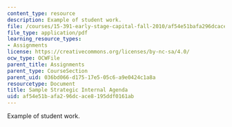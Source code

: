 ```yaml
---
content_type: resource
description: Example of student work.
file: /courses/15-391-early-stage-capital-fall-2010/af54e51bafa296dcace8195ddf0161ab_MIT15_391F10_assn3_sample.pdf
file_type: application/pdf
learning_resource_types:
- Assignments
license: https://creativecommons.org/licenses/by-nc-sa/4.0/
ocw_type: OCWFile
parent_title: Assignments
parent_type: CourseSection
parent_uid: 036bd066-d175-17e5-05c6-a9e0424c1a8a
resourcetype: Document
title: Sample Strategic Internal Agenda
uid: af54e51b-afa2-96dc-ace8-195ddf0161ab
---
```

Example of student work.